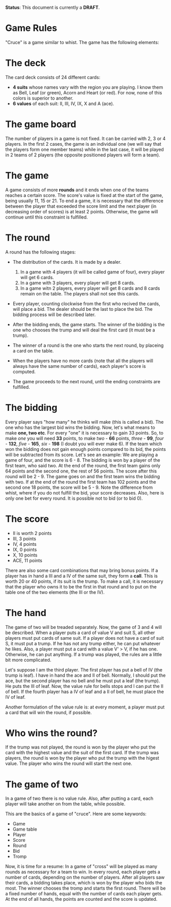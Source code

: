 **Status**: This document is currently a **DRAFT**.


Game Rules
=========

"Cruce" is a game similar to whist. The game has the following elements:

# The deck

The card deck consists of 24 different cards:
* __4 suits__ whose names vary with the region you are playing. I know them as Bell, Leaf (or green), Acorn and Heart (or red). For now, none of this colors is superior to another. 
* __6 values__ of each suit: II, III, IV, IX, X and A (ace).

# The game board
The number of players in a game is not fixed. It can be carried with 2, 3 or 4 players. In the first 2 cases, the game is an individual one (we will say that the players form one member teams) while in the last case, it will be played in 2 teams of 2 players (the opposite positioned players will form a team).

# The game

A game consists of more __rounds__ and it ends when one of the teams reaches a certain score. The score's value is fixed at the start of the game, being usually 11, 15 or 21. To end a game, it is necessary that the difference between the player that exceeded the score limit and the next player (in decreasing order of scores) is at least 2 points. Otherwise, the game will continue until this constraint is fulfilled.

# The round

A round has the following stages:

* The distribution of the cards. It is made by a dealer.
    1. In a game with 4 players (it will be called game of four), every player will get 6 cards.
    2. In a game with 3 players, every player will get 8 cards.
    3. In a game witn 2 players, every player will get 8 cards and 8 cards remain on the table. The players shall not see this cards.

* Every player, counting clockwise from the first who recived the cards, will place a bid. The dealer should be the last to place the bid. The bidding process will be described later.
* After the bidding ends, the game starts. The winner of the bidding is the one who chooses the trump and will deal the first card (it must be a trump).
* The winner of a round is the one who starts the next round, by placeing a card on the table.
* When the players have no more cards (note that all the players will always have the same number of cards), each player's score is computed.
* The game proceeds to the next round, until the ending constraints are fulfilled.


# The bidding

Every player says "how many" he thinks will make (this is called a bid). The one who has the largest bid wins the bidding. Now, let's what means to make __one, two etc__.
For every "one" it is necessary to gain 33 points. So, to make _one_ you will need __33__ points, to make _two_ - __66__ points, _three_ - __99__, _four_ - __132__, _five_ - __165__, _six_ - __198__ (I doubt you will ever make 6).
If the team which won the bidding does not gain enough points compared to its bid, the points will be subtracted from its score. Let's see an example:
We are playing a game of four, and the score is 6 - 8. The bidding is won by a player of the first team, who said two. At the end of the round, the first team gains only 64 points and the second one, the rest of 56 points. The score after this round will be 2 - 9. The game goes on and the first team wins the bidding with two. If at the end of the round the first team has 102 points and the second one 18 points, the score will be 5 - 9. Note the difference from whist, where if you do not fulfill the bid, your score decreases. Also, here is only one bet for every round. It is possible not to bid (or to bid 0).

# The score

* II is worth 2 points
* III, 3 points
* IV, 4 points
* IX, 0 points
* X, 10 points
* ACE, 11 points


There are also some card combinations that may bring bonus points. If a player has in hand a III and a IV of the same suit, they form a __call__. This is worth 20 or 40 points, if its suit is the trump. To make a call, it is necessary that the player who owns it to be the first in that round and to put on the table one of the two elements (the III or the IV).

# The hand

The game of two will be treaded separately. Now, the game of 3 and 4 will be described.
When a player puts a card of value V and suit S, all other players must put cards of same suit. If a player does not have a card of suit S, it must put a trump. If he has not any trump either, he can put whatever he likes. Also, a player must put a card with a value V' > V, if he has one. Otherwise, he can put anything. If a trump was played, the rules are a little bit more complicated.

Let's suppose I am the third player. The first player has put a bell of IV (the trump is leaf). I have in hand the ace and II of bell. Normally, I should put the ace, but the second player has no bell and he must put a leaf (the trump). He puts the III of leaf. Now, the value rule for bells stops and I can put the II of bell. If the fourth player has a IV of leaf and a II of bell, he must place the IV of leaf.

Another formulation of the value rule is: at every moment, a player must put a card that will win the round, if possible.

# Who wins the round?

If the trump was not played, the round is won by the player who put the card with the highest value and the suit of the first card.
If the trump was players, the round is won by the player who put the trump with the higest value.
The player who wins the round will start the next one.

# The game of two

In a game of two there is no value rule. Also, after putting a card, each player will take another on from the table, while possible.


This are the basics of a game of "cruce". Here are some keywords:
* Game
* Game table
* Player
* Score
* Round
* Bid
* Tromp

Now, it is time for a resume:
In a game of "cross" will be played as many rounds as necessary for a team to win. In every round, each player gets a number of cards, depending on the number of players. After all players saw their cards, a bidding takes place, which is won by the player who bids the most. The winner chooses the tromp and starts the first round. There will be a fixed number of hands, equal with the number of cards each player gets. At the end of all hands, the points are counted and the score is updated.
